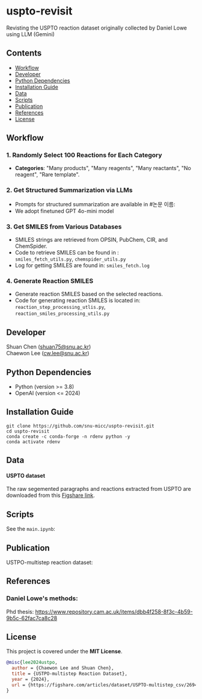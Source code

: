 # uspto-revisit
Revisting the USPTO reaction dataset originally collected by Daniel Lowe using LLM (Gemini)<br>

## Contents

- [Workflow](#Workflow)
- [Developer](#developer)
- [Python Dependencies](#python-dependencies)
- [Installation Guide](#installation-guide)
- [Data](#data)
- [Scripts](#scripts)
- [Publication](#publication)
- [References](#references)
- [License](#license)


## Workflow

### 1. Randomly Select 100 Reactions for Each Category
- **Categories**: "Many products", "Many reagents", "Many reactants", "No reagent", "Rare template".

### 2. Get Structured Summarization via LLMs
- Prompts for structured summarization are available in #논문 이름:
- We adopt finetuned GPT 4o-mini model

### 3. Get SMILES from Various Databases
- SMILES strings are retrieved from OPSIN, PubChem, CIR, and ChemSpider.
- Code to retrieve SMILES can be found in :  
  `smiles_fetch_utils.py`, `chemspider_utils.py`
- Log for getting SMILES are found in:
  `smiles_fetch.log`

### 4. Generate Reaction SMILES
- Generate reaction SMILES based on the selected reactions.
- Code for generating reaction SMILES is located in:  
  `reaction_step_processing_utlis.py`, `reaction_smiles_processing_utils.py`

## Developer
Shuan Chen (shuan75@snu.ac.kr)<br>
Chaewon Lee (cw.lee@snu.ac.kr)<br>

## Python Dependencies
* Python (version >= 3.8)
* OpenAI (version <= 2024)

## Installation Guide

```
git clone https://github.com/snu-micc/uspto-revisit.git
cd uspto-revisit
conda create -c conda-forge -n rdenv python -y
conda activate rdenv
```

## Data
#### USPTO dataset
The raw segemented paragraphs and reactions extracted from USPTO are downloaded from this [Figshare link](https://figshare.com/articles/dataset/Chemical_reactions_from_US_patents_1976-Sep2016_/5104873).

## Scripts
See the `main.ipynb`:

## Publication
USTPO-multistep reaction dataset: 


## References
### Daniel Lowe's methods:
Phd thesis: https://www.repository.cam.ac.uk/items/dbb4f258-8f3c-4b59-9b5c-62fac7ca8c28 <br>


## License
This project is covered under the **MIT License**.

```bibtex
@misc{lee2024ustpo,
  author = {Chaewon Lee and Shuan Chen},
  title = {USTPO-multistep Reaction Dataset},
  year = {2024},
  url = {https://figshare.com/articles/dataset/USPTO-multistep_csv/26941993?file=49017574}
}

